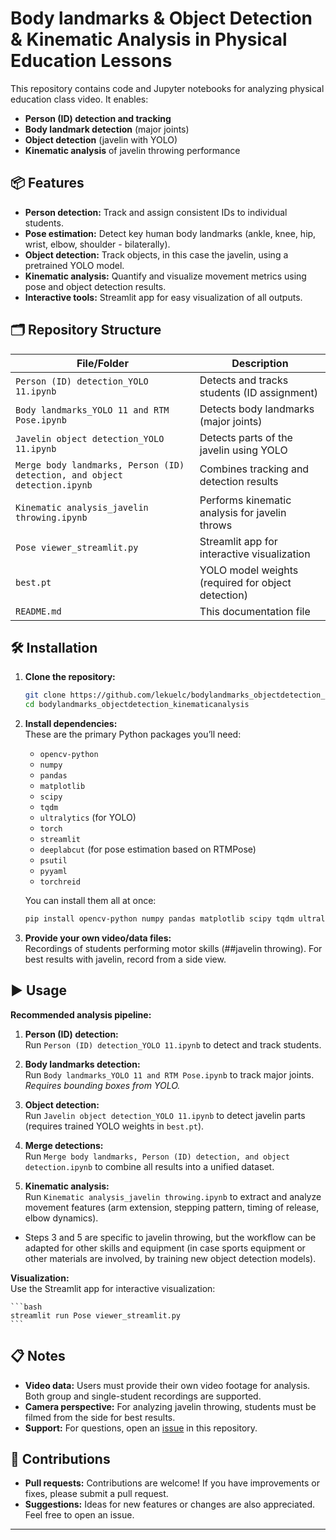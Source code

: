 # Body landmarks & Object Detection & Kinematic Analysis in Physical Education Lessons

This repository contains code and Jupyter notebooks for analyzing physical education class video. It enables:  
- **Person (ID) detection and tracking**  
- **Body landmark detection** (major joints)  
- **Object detection** (javelin with YOLO)  
- **Kinematic analysis** of javelin throwing performance

## 📦 Features

- **Person detection:** Track and assign consistent IDs to individual students.
- **Pose estimation:** Detect key human body landmarks (ankle, knee, hip, wrist, elbow, shoulder - bilaterally).
- **Object detection:** Track objects, in this case the javelin, using a pretrained YOLO model.
- **Kinematic analysis:** Quantify and visualize movement metrics using pose and object detection results.
- **Interactive tools:** Streamlit app for easy visualization of all outputs.

## 🗂️ Repository Structure

| File/Folder                                               | Description                                             |
|-----------------------------------------------------------|---------------------------------------------------------|
| `Person (ID) detection_YOLO 11.ipynb`                     | Detects and tracks students (ID assignment)             |
| `Body landmarks_YOLO 11 and RTM Pose.ipynb`               | Detects body landmarks (major joints)                   |
| `Javelin object detection_YOLO 11.ipynb`                  | Detects parts of the javelin using YOLO                 |
| `Merge body landmarks, Person (ID) detection, and object detection.ipynb` | Combines tracking and detection results     |
| `Kinematic analysis_javelin throwing.ipynb`               | Performs kinematic analysis for javelin throws          |
| `Pose viewer_streamlit.py`                                | Streamlit app for interactive visualization             |
| `best.pt`                                                 | YOLO model weights (required for object detection)      |
| `README.md`                                               | This documentation file                                 |

## 🛠️ Installation

1. **Clone the repository:**

    ```bash
    git clone https://github.com/lekuelc/bodylandmarks_objectdetection_kinematicanalysis.git
    cd bodylandmarks_objectdetection_kinematicanalysis
    ```

2. **Install dependencies:**  
   These are the primary Python packages you’ll need:
    - `opencv-python`
    - `numpy`
    - `pandas`
    - `matplotlib`
    - `scipy`
    - `tqdm`
    - `ultralytics` (for YOLO)
    - `torch`
    - `streamlit`
    - `deeplabcut` (for pose estimation based on RTMPose)
    - `psutil`
    - `pyyaml`
    - `torchreid`  
   
   You can install them all at once:
    ```bash
    pip install opencv-python numpy pandas matplotlib scipy tqdm ultralytics torch streamlit deeplabcut psutil pyyaml torchreid
    ```

3. **Provide your own video/data files:**  
   Recordings of students performing motor skills (##javelin throwing). For best results with javelin, record from a side view.

## ▶️ Usage

**Recommended analysis pipeline:**

1. **Person (ID) detection:**  
   Run `Person (ID) detection_YOLO 11.ipynb` to detect and track students.

2. **Body landmarks detection:**  
   Run `Body landmarks_YOLO 11 and RTM Pose.ipynb` to track major joints. *Requires bounding boxes from YOLO.*

3. **Object detection:**  
   Run `Javelin object detection_YOLO 11.ipynb` to detect javelin parts (requires trained YOLO weights in `best.pt`).

4. **Merge detections:**  
   Run `Merge body landmarks, Person (ID) detection, and object detection.ipynb` to combine all results into a unified dataset.

5. **Kinematic analysis:**  
   Run `Kinematic analysis_javelin throwing.ipynb` to extract and analyze movement features (arm extension, stepping pattern, timing of release, elbow dynamics).

- Steps 3 and 5 are specific to javelin throwing, but the workflow can be adapted for other skills and equipment (in case sports equipment or other materials are involved, by training new object detection models).

**Visualization:**  
Use the Streamlit app for interactive visualization:

    ```bash
    streamlit run Pose viewer_streamlit.py
    ```

## 📋 Notes

- **Video data:** Users must provide their own video footage for analysis. Both group and single-student recordings are supported.
- **Camera perspective:** For analyzing javelin throwing, students must be filmed from the side for best results.
- **Support:** For questions, open an [issue](https://github.com/lekuelc/bodylandmarks_objectdetection_kinematicanalysis/issues) in this repository.

## 🙏 Contributions

- **Pull requests:** Contributions are welcome! If you have improvements or fixes, please submit a pull request.
- **Suggestions:** Ideas for new features or changes are also appreciated. Feel free to open an issue.

---